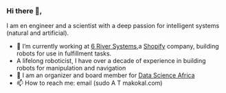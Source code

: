 ### Hi there 👋,

I am en engineer and a scientist with a deep passion for intelligent systems (natural and artificial). 
- 🔭 I’m currently working at [6 River Systems](https://6river.com),a [Shopify](https://shopify.engineering) company, building robots for use in fulfillment tasks.
- A lifelong roboticist, I have over a decade of experience in building robots for manipulation and navigation 
- 👯 I am an organizer and board member for [Data Science Africa](http://www.datascienceafrica.org/)
- 📫 How to reach me: email (sudo A T makokal.com)
